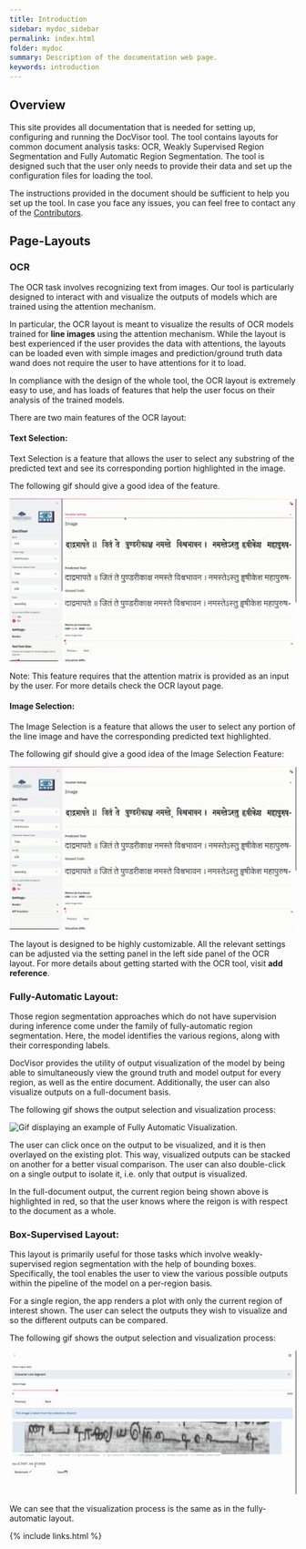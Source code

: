 ```yaml
---
title: Introduction
sidebar: mydoc_sidebar
permalink: index.html
folder: mydoc
summary: Description of the documentation web page.
keywords: introduction
---
```


## Overview

This site provides all documentation that is needed for setting up, configuring and running the DocVisor tool. The tool contains layouts for common document analysis tasks: OCR, Weakly Supervised Region Segmentation and Fully Automatic Region Segmentation. The tool is designed such that the user only needs to provide their data and set up the configuration files for loading the tool. 

The instructions provided in the document should be sufficient to help you set up the tool. In case you face any issues, you can feel free to contact any of the [Contributors](/icdar-visualizer/contributors.html).

## Page-Layouts

### OCR

The OCR task involves recognizing text from images. Our tool is particularly designed to interact with and visualize the outputs of models which are trained using the attention mechanism. 

In particular, the OCR layout is meant to visualize the results of OCR models trained for **line images** using the attention mechanism. While the layout is best experienced if the user provides the data with attentions, the layouts can be loaded even with simple images and prediction/ground truth data wand does not require the user to have attentions for it to load. 

In compliance with the design of the whole tool, the OCR layout is extremely easy to use, and has loads of features that help the user focus on their analysis of the trained models.

There are two main features of the OCR layout:

#### Text Selection:

Text Selection is a feature that allows the user to select any substring of the predicted text and see its corresponding portion highlighted in the image.

The following gif should give a good idea of the feature.

![Gif displaying an example of the Text Selection Process.](gifs/textSelectionExample.gif)

Note: This feature requires that the attention matrix is provided as an input by the user. For more details check the OCR layout page.


#### Image Selection:

The Image Selection is a feature that allows the user to select any portion of the line image and have the corresponding predicted text highlighted.

The following gif should give a good idea of the Image Selection Feature:

![Gif displaying an example of the Image Selection Process.](gifs/ImageSelectionExample.gif)


The layout is designed to be highly customizable. All the relevant settings can be adjusted via the setting panel in the left side panel of the OCR layout. For more details about getting started with the OCR tool, visit **add reference**.


### Fully-Automatic Layout:

Those region segmentation approaches which do not have supervision during inference come under the family of fully-automatic region segmentation. Here, the model identifies the various regions, along with their corresponding labels.

DocVisor provides the utility of output visualization of the model by being able to simultaneously view the ground truth and model output for every region, as well as the entire document. Additionally, the user can also visualize outputs on a full-document basis.

The following gif shows the output selection and visualization process:

![Gif displaying an example of Fully Automatic Visualization.](gifs/fully-automatic-layout.gif)

The user can click once on the output to be visualized, and it is then overlayed on the existing plot. This way, visualized outputs can be stacked on another for a better visual comparison. The user can also double-click on a single output to isolate it, i.e. only that output is visualized.

In the full-document output, the current region being shown above is highlighted in red, so that the user knows where the reigon is with respect to the document as a whole.




### Box-Supervised Layout:

This layout is primarily useful for those tasks which involve weakly-supervised region segmentation with the help of bounding boxes. Specifically, the tool enables the user to view the various possible outputs within the pipeline of the model on a per-region basis. 

For a single region, the app renders a plot with only the current region of interest shown. The user can select the outputs they wish to visualize and so the different outputs can be compared.

The following gif shows the output selection and visualization process:

![Gif displaying an example of Box Supervision Visualization.](gifs/box-layout.gif)

We can see that the visualization process is the same as in the fully-automatic layout.


{% include links.html %}
